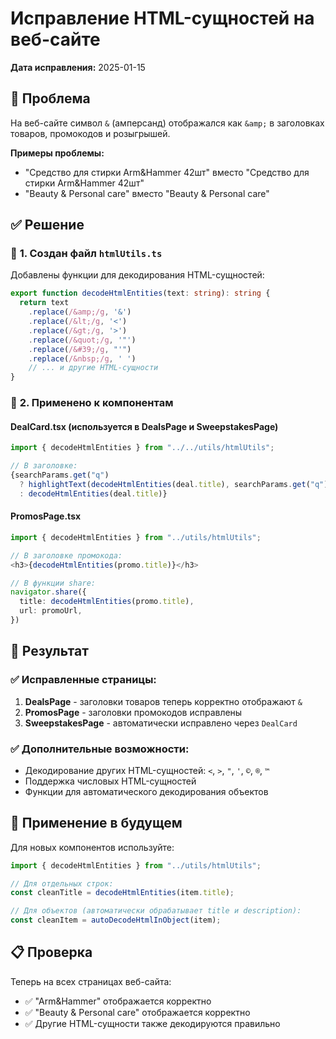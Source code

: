 # Исправление HTML-сущностей на веб-сайте

**Дата исправления:** 2025-01-15

## 🐛 **Проблема**

На веб-сайте символ `&` (амперсанд) отображался как `&amp;` в заголовках товаров, промокодов и розыгрышей.

**Примеры проблемы:**
- "Средство для стирки Arm&amp;Hammer 42шт" вместо "Средство для стирки Arm&Hammer 42шт"
- "Beauty &amp; Personal care" вместо "Beauty & Personal care"

## ✅ **Решение**

### 🔧 **1. Создан файл `htmlUtils.ts`**

Добавлены функции для декодирования HTML-сущностей:

```typescript
export function decodeHtmlEntities(text: string): string {
  return text
    .replace(/&amp;/g, '&')
    .replace(/&lt;/g, '<')
    .replace(/&gt;/g, '>')
    .replace(/&quot;/g, '"')
    .replace(/&#39;/g, "'")
    .replace(/&nbsp;/g, ' ')
    // ... и другие HTML-сущности
}
```

### 🔧 **2. Применено к компонентам**

#### **DealCard.tsx** (используется в DealsPage и SweepstakesPage)
```typescript
import { decodeHtmlEntities } from "../../utils/htmlUtils";

// В заголовке:
{searchParams.get("q")
  ? highlightText(decodeHtmlEntities(deal.title), searchParams.get("q") || "")
  : decodeHtmlEntities(deal.title)}
```

#### **PromosPage.tsx**
```typescript
import { decodeHtmlEntities } from "../utils/htmlUtils";

// В заголовке промокода:
<h3>{decodeHtmlEntities(promo.title)}</h3>

// В функции share:
navigator.share({
  title: decodeHtmlEntities(promo.title),
  url: promoUrl,
})
```

## 🎯 **Результат**

### ✅ **Исправленные страницы:**
1. **DealsPage** - заголовки товаров теперь корректно отображают `&`
2. **PromosPage** - заголовки промокодов исправлены
3. **SweepstakesPage** - автоматически исправлено через `DealCard`

### ✅ **Дополнительные возможности:**
- Декодирование других HTML-сущностей: `<`, `>`, `"`, `'`, `©`, `®`, `™`
- Поддержка числовых HTML-сущностей
- Функции для автоматического декодирования объектов

## 🚀 **Применение в будущем**

Для новых компонентов используйте:

```typescript
import { decodeHtmlEntities } from "../utils/htmlUtils";

// Для отдельных строк:
const cleanTitle = decodeHtmlEntities(item.title);

// Для объектов (автоматически обрабатывает title и description):
const cleanItem = autoDecodeHtmlInObject(item);
```

## 📋 **Проверка**

Теперь на всех страницах веб-сайта:
- ✅ "Arm&Hammer" отображается корректно
- ✅ "Beauty & Personal care" отображается корректно  
- ✅ Другие HTML-сущности также декодируются правильно 
